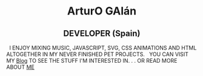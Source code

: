 <!-- # Hi my name is **Arturo** and I,m a developer from Spain
I enjoy mixing music, javascript, css animations and HTML altogether in my never finished pet projects.
You can visit my [**Blog**](/blog) to see the stuff I'm interested in or maybe you prefer to listen to some [**Music**](/blog) I made some time ago in a band called **xInerzia**...
I work in [**Clarity.ai**](https://clarity.ai/), a cool company where we're making a nice job bringing societal impact to markets and investors.
If you want to know more about my tech career you can also look into my timeline profile.

Let's get connected: -->

<!-- I enjoy mixing music, javascript, css animations and HTML altogether in my never finished pet projects.
&nbsp;
You can visit my [Blog](/blog) to see the stuff I'm interested in... -->

<!-- `Arturo` -->
# <center> ArturO GAlán </center>
## <center> DEVELOPER (Spain) </center>
&nbsp;
I ENJOY MIXING MUSIC, JAVASCRIPT, SVG, CSS ANIMATIONS AND HTML ALTOGETHER IN MY NEVER FINISHED PET PROJECTS.
&nbsp;
YOU CAN VISIT MY [Blog](/blog) TO SEE THE STUFF I'M INTERESTED IN. . . OR READ MORE ABOUT [ME](/about)




